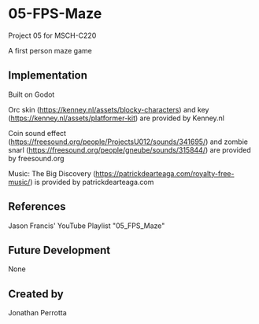 # 05-FPS-Maze

Project 05  for MSCH-C220

A first person maze game

## Implementation
Built on Godot

Orc skin (https://kenney.nl/assets/blocky-characters) and key (https://kenney.nl/assets/platformer-kit) are provided by Kenney.nl

Coin sound effect (https://freesound.org/people/ProjectsU012/sounds/341695/) and zombie snarl (https://freesound.org/people/gneube/sounds/315844/) are provided by freesound.org

Music: The Big Discovery (https://patrickdearteaga.com/royalty-free-music/) is provided by patrickdearteaga.com

## References

Jason Francis' YouTube Playlist "05_FPS_Maze"

## Future Development

None

## Created by

Jonathan Perrotta
